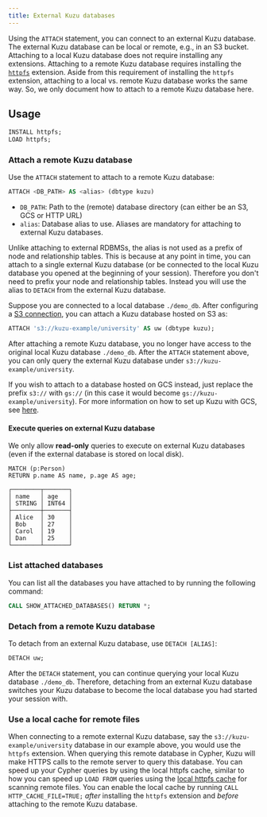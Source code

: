 ```yaml
---
title: External Kuzu databases
---
```


Using the `ATTACH` statement, you can connect to an external Kuzu database. The external Kuzu database can be local or remote, e.g.,
in an S3 bucket. Attaching to a local Kuzu database does not require installing any extensions. Attaching to a remote
Kuzu database requires installing the [`httpfs`](/extensions/httpfs) extension. Aside from this requirement of installing the `httpfs` extension,
attaching to a local vs. remote Kuzu database works the same way. So, we only document how to attach to a remote Kuzu database here.

## Usage

```sql
INSTALL httpfs;
LOAD httpfs;
```

### Attach a remote Kuzu database

Use the `ATTACH` statement to attach to a remote Kuzu database:

```sql
ATTACH <DB_PATH> AS <alias> (dbtype kuzu)
```

- `DB_PATH`: Path to the (remote) database directory (can either be an S3, GCS or HTTP URL)
- `alias`: Database alias to use. Aliases are mandatory for attaching to external Kuzu databases.

Unlike attaching to external RDBMSs, the alias is not used as a prefix of node and relationship tables. This is because at any point in time,
you can attach to a single external Kuzu database (or be connected to the local Kuzu database you opened at the beginning of your session).
Therefore you don't need to prefix your node and relationship tables.
Instead you will use the alias to `DETACH` from the external Kuzu database.

Suppose you are connected to a local database `./demo_db`. After configuring a [S3 connection](/extensions/s3#configure-the-connection), you can attach a Kuzu database hosted on S3 as:

```sql
ATTACH 's3://kuzu-example/university' AS uw (dbtype kuzu);
```
After attaching a remote Kuzu database, you no longer have access to the original local Kuzu database `./demo_db`.
After the `ATTACH` statement above, you can only query the external Kuzu database under `s3://kuzu-example/university`.

If you wish to attach to a database hosted on GCS instead, just replace the prefix `s3://` with `gs://` (in this case it would become `gs://kuzu-example/university`). For more information on how to set up Kuzu with GCS, see [here](/extensions/gcs).

#### Execute queries on external Kuzu database
We only allow **read-only** queries to execute on external Kuzu databases (even if the external database is stored on local disk).
```cypher
MATCH (p:Person)
RETURN p.name AS name, p.age AS age;
```

```
┌────────┬───────┐
│ name   │ age   │
│ STRING │ INT64 │
├────────┼───────┤
│ Alice  │ 30    │
│ Bob    │ 27    │
│ Carol  │ 19    │
│ Dan    │ 25    │
└────────┴───────┘
```

### List attached databases

You can list all the databases you have attached to by running the following command:
```sql
CALL SHOW_ATTACHED_DATABASES() RETURN *;
```

### Detach from a remote Kuzu database

To detach from an external Kuzu database, use `DETACH [ALIAS]`:

```sql
DETACH uw;
```

After the `DETACH` statement, you can continue querying your local Kuzu database `./demo_db`. Therefore, detaching
from an external Kuzu database switches your Kuzu database to become the local database you had started your session with.

### Use a local cache for remote files

When connecting to a remote external Kuzu database, say the `s3://kuzu-example/university` database in our example above,
you would use the `httpfs` extension. When querying this remote database in Cypher, Kuzu will make HTTPS calls to the
remote server to query this database. You can speed up your Cypher queries by using the local httpfs cache,
similar to how you can speed up `LOAD FROM` queries using the [local httpfs cache](/extensions/httpfs#local-cache)
for scanning remote files.
You can enable the local cache by running `CALL HTTP_CACHE_FILE=TRUE;` _after_ installing the `httpfs`
extension and _before_ attaching to the remote Kuzu database.

